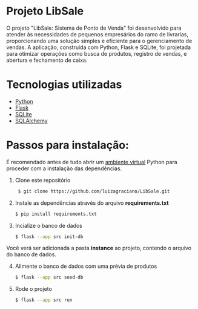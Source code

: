 # Projeto LibSale

O projeto "LibSale: Sistema de Ponto de Venda" foi desenvolvido para atender às necessidades de pequenos empresários do ramo de livrarias, proporcionando uma solução simples e eficiente para o gerenciamento de vendas. A aplicação, construída com Python, Flask e SQLite, foi projetada para otimizar operações como busca de produtos, registro de vendas, e abertura e fechamento de caixa.


# Tecnologias utilizadas

- [Python](https://www.python.org/)
- [Flask](https://flask.palletsprojects.com/en/3.0.x/)
- [SQLite](https://www.sqlite.org/)
- [SQLAlchemy](https://www.sqlalchemy.org/)


# Passos para instalação:

É recomendado antes de tudo abrir um [ambiente virtual](https://docs.python.org/pt-br/3/library/venv.html) Python para proceder com a instalação das dependências.

1. Clone este repositório

   ```bash
    $ git clone https://github.com/luizagraciano/LibSale.git
     ```
   

2. Instale as dependências através do arquivo **requirements.txt**
   ```bash
   $ pip install requirements.txt
   ```

4. Incialize o banco de dados

     ```bash
    $ flask --app src init-db
     ```

Você verá ser adicionada a pasta **instance** ao projeto, contendo o arquivo do banco de dados.


4. Alimente o banco de dados com uma prévia de produtos

     ```bash
    $ flask --app src seed-db
     ```


5. Rode o projeto

     ```bash
    $ flask --app src run
     ```

